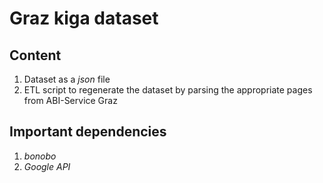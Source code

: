 # Graz kiga dataset

## Content

1. Dataset as a *json* file
2. ETL script to regenerate the dataset by parsing the appropriate pages from ABI-Service Graz

## Important dependencies

1. *bonobo* 
2. *Google API*